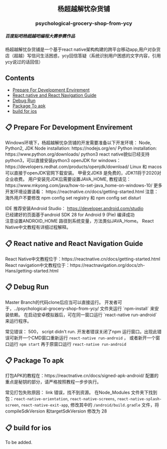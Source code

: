 <h2 align="center"> 杨超越解忧杂货铺 </h2>
<h3 align="center"> psychological-grocery-shop-from-ycy</h3>

##### 百度贴吧杨超越吧编程大赛参赛作品
杨超越解忧杂货铺是一个基于react native架构构建的跨平台移动app,用户对杂货店（超越）写信问生活困惑，ycy回信答疑（系统识别用户困惑的文字内容，引用ycy说过的话回信）

## Contents

- [Prepare For Development Envirement](#react-native-installation)
- [React native and React Navigation Guide](#react-native-navigation)
- [Debug Run](#debug-run)
- [Package To apk](#package-to-apk)
- [build for ios](#build-for-ios)

<h2 id="react-native-installation"> 📋 Prepare For Development Envirement </h2>
Windows环境下，杨超越解忧杂货铺的开发需要准备以下开发环境：    
Node, Python2, JDK    
Node installation: https://nodejs.org/en/    
Python installation: https://www.python.org/downloads/    
python3 react native貌似已经支持python3，可以直接安装python3    
openJDK for windows： https://developers.redhat.com/products/openjdk/download/    
Linux 和 macos 可以直接于openJDK官网下载安装。    
甲骨文JDK8 是免费的，JDK11将于2020对企业收费。    
用户安装完JDK后需要设置JAVA_HOME, 教程请见：https://www.mkyong.com/java/how-to-set-java_home-on-windows-10/    
更多开发环境设置请看： https://reactnative.cn/docs/getting-started.html    
注意：海外用户不要修改 npm config set registry 和 npm config set disturl    

IDE 推荐安装Android Studio： https://developer.android.com/studio    
已经建好的页面基于android SDK 28 for Android 9 (Pie) 编译成功    
注意设置ANDROID_HOME 路径到系统变量，方法类似JAVA_Home。 React Native中文教程有详细过程解释。    

<h2 id="react-native-navigation">📋 React native and React Navigation Guide</h2>
React Native中文教程位于：https://reactnative.cn/docs/getting-started.html    
React navigation中文教程位于：https://reactnavigation.org/docs/zh-Hans/getting-started.html    


<h2 id="debug-run">  📋 Debug Run</h2>
Master Branch的代码clone后应当可以直接运行。    
开发者可于，../psychological-grocery-shop-from-ycy/ 文件夹运行 `npm-install` 来安装依赖。     
在启动安卓模拟器后，可在同一窗口运行 `react-native run-android` 来运行程序。

常见错误： 500， script didn't run. 开发者错误关闭了npm 运行窗口。出现此错误可新开一个CMD窗口重新运行  `react-native run-android` ， 或者新开一个窗口运行 `npm start` 再于原窗口运行 `react-native run-android`

<h2 id="package-to-apk"> 📋 Package To apk</h2>
打包APK的教程在：https://reactnative.cn/docs/signed-apk-android/
配置的重点是秘钥的部分，请严格按照教程一步步执行。

常见打包失败原因：
link 错误，找不到资源。 在Node_Modules 文件夹下找到包：`react-native-orientation`, `react-native-screens`, `react-native-splash-screen`,  `react-native-exit-app`, 修改其中的 `/android/build.gradle` 文件，将compileSdkVersion 和targetSdkVersion 修改为 28

<h2 id="build-for-ios"> 📋 build for ios</h2>
To be added.


